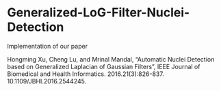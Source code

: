 # Generalized-LoG-Filter-Nuclei-Detection
Implementation of our paper 

Hongming Xu, Cheng Lu, and Mrinal Mandal, “Automatic Nuclei Detection based on Generalized Laplacian of Gaussian Filters”, IEEE Journal of Biomedical and Health Informatics. 2016.21(3):826-837. 10.1109/JBHI.2016.2544245.
